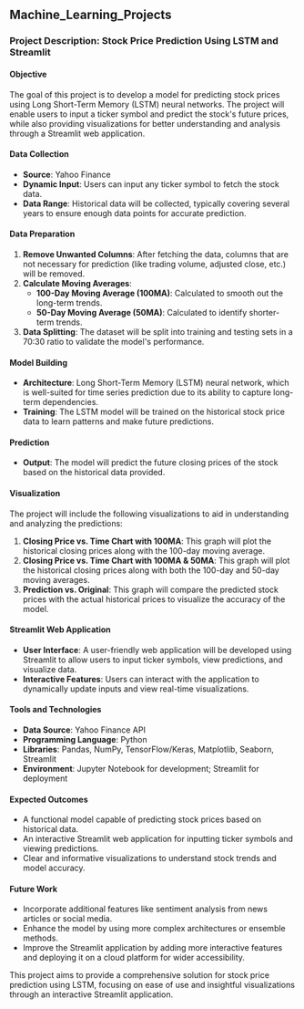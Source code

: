 ## Machine_Learning_Projects
### Project Description: Stock Price Prediction Using LSTM and Streamlit

#### Objective
The goal of this project is to develop a model for predicting stock prices using Long Short-Term Memory (LSTM) neural networks. The project will enable users to input a ticker symbol and predict the stock's future prices, while also providing visualizations for better understanding and analysis through a Streamlit web application.

#### Data Collection
- **Source**: Yahoo Finance
- **Dynamic Input**: Users can input any ticker symbol to fetch the stock data.
- **Data Range**: Historical data will be collected, typically covering several years to ensure enough data points for accurate prediction.

#### Data Preparation
1. **Remove Unwanted Columns**: After fetching the data, columns that are not necessary for prediction (like trading volume, adjusted close, etc.) will be removed.
2. **Calculate Moving Averages**:
   - **100-Day Moving Average (100MA)**: Calculated to smooth out the long-term trends.
   - **50-Day Moving Average (50MA)**: Calculated to identify shorter-term trends.
3. **Data Splitting**: The dataset will be split into training and testing sets in a 70:30 ratio to validate the model's performance.

#### Model Building
- **Architecture**: Long Short-Term Memory (LSTM) neural network, which is well-suited for time series prediction due to its ability to capture long-term dependencies.
- **Training**: The LSTM model will be trained on the historical stock price data to learn patterns and make future predictions.

#### Prediction
- **Output**: The model will predict the future closing prices of the stock based on the historical data provided.

#### Visualization
The project will include the following visualizations to aid in understanding and analyzing the predictions:
1. **Closing Price vs. Time Chart with 100MA**: This graph will plot the historical closing prices along with the 100-day moving average.
2. **Closing Price vs. Time Chart with 100MA & 50MA**: This graph will plot the historical closing prices along with both the 100-day and 50-day moving averages.
3. **Prediction vs. Original**: This graph will compare the predicted stock prices with the actual historical prices to visualize the accuracy of the model.

#### Streamlit Web Application
- **User Interface**: A user-friendly web application will be developed using Streamlit to allow users to input ticker symbols, view predictions, and visualize data.
- **Interactive Features**: Users can interact with the application to dynamically update inputs and view real-time visualizations.

#### Tools and Technologies
- **Data Source**: Yahoo Finance API
- **Programming Language**: Python
- **Libraries**: Pandas, NumPy, TensorFlow/Keras, Matplotlib, Seaborn, Streamlit
- **Environment**: Jupyter Notebook for development; Streamlit for deployment

#### Expected Outcomes
- A functional model capable of predicting stock prices based on historical data.
- An interactive Streamlit web application for inputting ticker symbols and viewing predictions.
- Clear and informative visualizations to understand stock trends and model accuracy.

#### Future Work
- Incorporate additional features like sentiment analysis from news articles or social media.
- Enhance the model by using more complex architectures or ensemble methods.
- Improve the Streamlit application by adding more interactive features and deploying it on a cloud platform for wider accessibility.

This project aims to provide a comprehensive solution for stock price prediction using LSTM, focusing on ease of use and insightful visualizations through an interactive Streamlit application.
